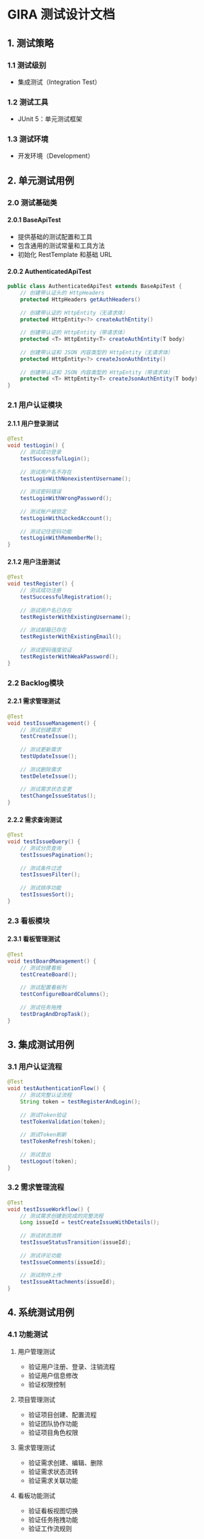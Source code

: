 # GIRA 测试设计文档

## 1. 测试策略

### 1.1 测试级别
- 集成测试（Integration Test）

### 1.2 测试工具
- JUnit 5：单元测试框架

### 1.3 测试环境
- 开发环境（Development）

## 2. 单元测试用例

### 2.0 测试基础类
#### 2.0.1 BaseApiTest
- 提供基础的测试配置和工具
- 包含通用的测试常量和工具方法
- 初始化 RestTemplate 和基础 URL

#### 2.0.2 AuthenticatedApiTest
```java
public class AuthenticatedApiTest extends BaseApiTest {
    // 创建带认证头的 HttpHeaders
    protected HttpHeaders getAuthHeaders()
    
    // 创建带认证的 HttpEntity（无请求体）
    protected HttpEntity<?> createAuthEntity()
    
    // 创建带认证的 HttpEntity（带请求体）
    protected <T> HttpEntity<T> createAuthEntity(T body)
    
    // 创建带认证和 JSON 内容类型的 HttpEntity（无请求体）
    protected HttpEntity<?> createJsonAuthEntity()
    
    // 创建带认证和 JSON 内容类型的 HttpEntity（带请求体）
    protected <T> HttpEntity<T> createJsonAuthEntity(T body)
}
```

### 2.1 用户认证模块

#### 2.1.1 用户登录测试
```java
@Test
void testLogin() {
    // 测试成功登录
    testSuccessfulLogin();
    
    // 测试用户名不存在
    testLoginWithNonexistentUsername();
    
    // 测试密码错误
    testLoginWithWrongPassword();
    
    // 测试账户被锁定
    testLoginWithLockedAccount();
    
    // 测试记住密码功能
    testLoginWithRememberMe();
}
```

#### 2.1.2 用户注册测试
```java
@Test
void testRegister() {
    // 测试成功注册
    testSuccessfulRegistration();
    
    // 测试用户名已存在
    testRegisterWithExistingUsername();
    
    // 测试邮箱已存在
    testRegisterWithExistingEmail();
    
    // 测试密码强度验证
    testRegisterWithWeakPassword();
}
```

### 2.2 Backlog模块

#### 2.2.1 需求管理测试
```java
@Test
void testIssueManagement() {
    // 测试创建需求
    testCreateIssue();
    
    // 测试更新需求
    testUpdateIssue();
    
    // 测试删除需求
    testDeleteIssue();
    
    // 测试需求状态变更
    testChangeIssueStatus();
}
```

#### 2.2.2 需求查询测试
```java
@Test
void testIssueQuery() {
    // 测试分页查询
    testIssuesPagination();
    
    // 测试条件过滤
    testIssuesFilter();
    
    // 测试排序功能
    testIssuesSort();
}
```

### 2.3 看板模块

#### 2.3.1 看板管理测试
```java
@Test
void testBoardManagement() {
    // 测试创建看板
    testCreateBoard();
    
    // 测试配置看板列
    testConfigureBoardColumns();
    
    // 测试任务拖拽
    testDragAndDropTask();
}
```

## 3. 集成测试用例

### 3.1 用户认证流程
```java
@Test
void testAuthenticationFlow() {
    // 测试完整认证流程
    String token = testRegisterAndLogin();
    
    // 测试Token验证
    testTokenValidation(token);
    
    // 测试Token刷新
    testTokenRefresh(token);
    
    // 测试登出
    testLogout(token);
}
```

### 3.2 需求管理流程
```java
@Test
void testIssueWorkflow() {
    // 测试需求创建到完成的完整流程
    Long issueId = testCreateIssueWithDetails();
    
    // 测试状态流转
    testIssueStatusTransition(issueId);
    
    // 测试评论功能
    testIssueComments(issueId);
    
    // 测试附件上传
    testIssueAttachments(issueId);
}
```

## 4. 系统测试用例

### 4.1 功能测试
1. 用户管理测试
   - 验证用户注册、登录、注销流程
   - 验证用户信息修改
   - 验证权限控制

2. 项目管理测试
   - 验证项目创建、配置流程
   - 验证团队协作功能
   - 验证项目角色权限

3. 需求管理测试
   - 验证需求创建、编辑、删除
   - 验证需求状态流转
   - 验证需求关联功能

4. 看板功能测试
   - 验证看板视图切换
   - 验证任务拖拽功能
   - 验证工作流规则